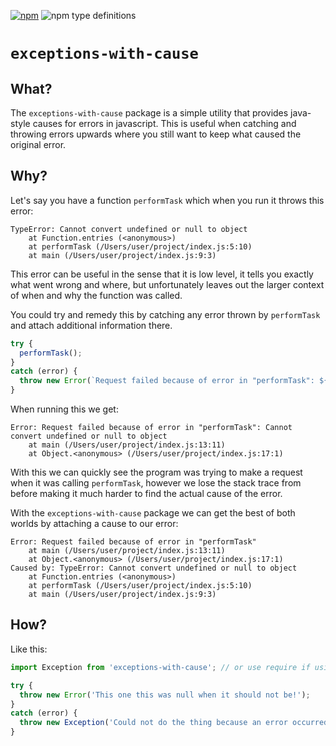 [![npm](https://img.shields.io/npm/v/exceptions-with-cause?style=for-the-badge)](https://www.npmjs.com/package/exceptions-with-cause) ![npm type definitions](https://img.shields.io/npm/types/exceptions-with-cause?style=for-the-badge)
# `exceptions-with-cause`

## What?
The `exceptions-with-cause` package is a simple utility that provides java-style causes for errors in javascript. This is useful when catching and throwing errors upwards where you still want to keep what caused the original error.

## Why?
Let's say you have a function `performTask` which when you run it throws this error:
```
TypeError: Cannot convert undefined or null to object
    at Function.entries (<anonymous>)
    at performTask (/Users/user/project/index.js:5:10)
    at main (/Users/user/project/index.js:9:3)
```
This error can be useful in the sense that it is low level, it tells you exactly what went wrong and where, but unfortunately leaves out the larger context of when and why the function was called.

You could try and remedy this by catching any error thrown by `performTask` and attach additional information there.
```js
try {
  performTask();
}
catch (error) {
  throw new Error(`Request failed because of error in "performTask": ${error.message}`);
}
```
When running this we get:
```
Error: Request failed because of error in "performTask": Cannot convert undefined or null to object
    at main (/Users/user/project/index.js:13:11)
    at Object.<anonymous> (/Users/user/project/index.js:17:1)
```
With this we can quickly see the program was trying to make a request when it was calling `performTask`, however we lose the stack trace from before making it much harder to find the actual cause of the error.

With the `exceptions-with-cause` package we can get the best of both worlds by attaching a cause to our error:
```
Error: Request failed because of error in "performTask"
    at main (/Users/user/project/index.js:13:11)
    at Object.<anonymous> (/Users/user/project/index.js:17:1)
Caused by: TypeError: Cannot convert undefined or null to object
    at Function.entries (<anonymous>)
    at performTask (/Users/user/project/index.js:5:10)
    at main (/Users/user/project/index.js:9:3)
```

## How?
Like this:
```js
import Exception from 'exceptions-with-cause'; // or use require if using commonjs

try {
  throw new Error('This one this was null when it should not be!');
}
catch (error) {
  throw new Exception('Could not do the thing because an error occurred', error);
}
```
